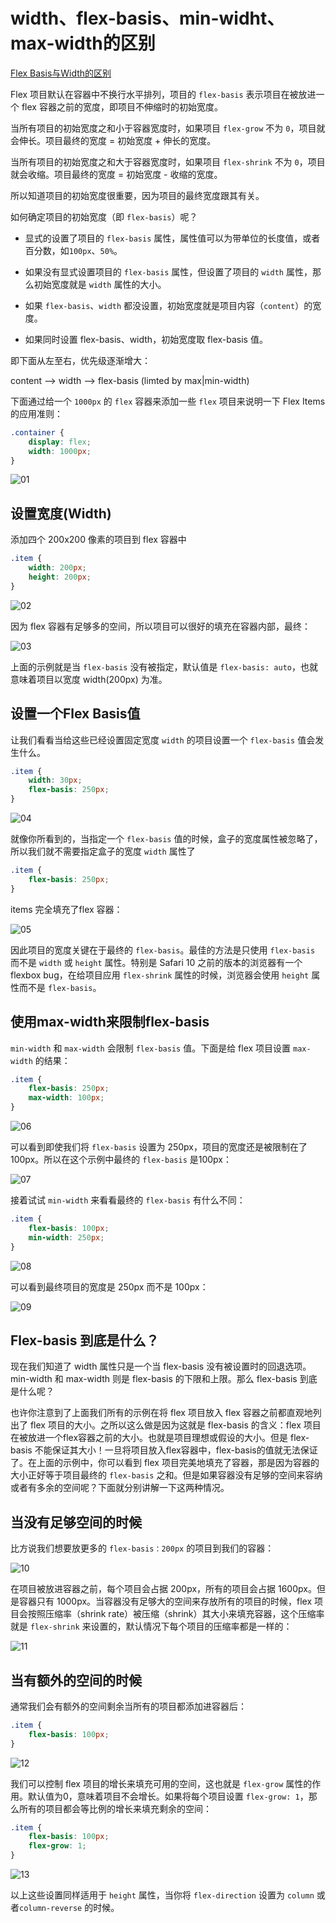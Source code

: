 # width、flex-basis、min-widht、max-width的区别

[Flex Basis与Width的区别](https://www.jianshu.com/p/17b1b445ecd4)

Flex 项目默认在容器中不换行水平排列，项目的 `flex-basis` 表示项目在被放进一个 flex 容器之前的宽度，即项目不伸缩时的初始宽度。

当所有项目的初始宽度之和小于容器宽度时，如果项目 `flex-grow` 不为 `0`，项目就会伸长。项目最终的宽度 = 初始宽度 + 伸长的宽度。

当所有项目的初始宽度之和大于容器宽度时，如果项目 `flex-shrink` 不为 `0`，项目就会收缩。项目最终的宽度 = 初始宽度 - 收缩的宽度。

所以知道项目的初始宽度很重要，因为项目的最终宽度跟其有关。

如何确定项目的初始宽度（即 `flex-basis`）呢？

- 显式的设置了项目的 `flex-basis` 属性，属性值可以为带单位的长度值，或者百分数，如`100px`、`50%`。

- 如果没有显式设置项目的 `flex-basis` 属性，但设置了项目的 `width` 属性，那么初始宽度就是 `width` 属性的大小。

- 如果 `flex-basis`、`width` 都没设置，初始宽度就是项目内容（`content`）的宽度。

- 如果同时设置 flex-basis、width，初始宽度取 flex-basis 值。

即下面从左至右，优先级逐渐增大：

content –> width –> flex-basis (limted by max|min-width)

下面通过给一个 `1000px` 的 `flex` 容器来添加一些 `flex` 项目来说明一下 Flex Items 的应用准则：

```css
.container {
    display: flex;
    width: 1000px;
}
```

![01](https://blog-1320825986.cos.ap-nanjing.myqcloud.com/20230725/01.webp)

## 设置宽度(Width)

添加四个 200x200 像素的项目到 flex 容器中

```css
.item {
    width: 200px;
    height: 200px;
}
```

![02](https://blog-1320825986.cos.ap-nanjing.myqcloud.com/20230725/02.webp)

因为 flex 容器有足够多的空间，所以项目可以很好的填充在容器内部，最终：

![03](https://blog-1320825986.cos.ap-nanjing.myqcloud.com/20230725/03.webp)

上面的示例就是当 `flex-basis` 没有被指定，默认值是 `flex-basis: auto`，也就意味着项目以宽度 width(200px) 为准。

## 设置一个Flex Basis值

让我们看看当给这些已经设置固定宽度 `width` 的项目设置一个 `flex-basis` 值会发生什么。

```css
.item {
    width: 30px;
    flex-basis: 250px;
}
```

![04](https://blog-1320825986.cos.ap-nanjing.myqcloud.com/20230725/04.webp)

就像你所看到的，当指定一个 `flex-basis` 值的时候，盒子的宽度属性被忽略了，所以我们就不需要指定盒子的宽度 `width` 属性了

```css
.item {
    flex-basis: 250px;
}
```

items 完全填充了flex 容器：

![05](https://blog-1320825986.cos.ap-nanjing.myqcloud.com/20230725/05.webp)

因此项目的宽度关键在于最终的 `flex-basis`。最佳的方法是只使用 `flex-basis` 而不是 `width` 或 `height` 属性。特别是 Safari 10 之前的版本的浏览器有一个 flexbox bug，在给项目应用 `flex-shrink` 属性的时候，浏览器会使用 `height` 属性而不是 `flex-basis`。

## 使用max-width来限制flex-basis

`min-width` 和 `max-width` 会限制 `flex-basis` 值。下面是给 flex 项目设置 `max-width` 的结果：

```css
.item {
    flex-basis: 250px;
    max-width: 100px;
}
```

![06](https://blog-1320825986.cos.ap-nanjing.myqcloud.com/20230725/06.webp)

可以看到即使我们将 `flex-basis` 设置为 250px，项目的宽度还是被限制在了 100px。所以在这个示例中最终的 `flex-basis` 是100px：

![07](https://blog-1320825986.cos.ap-nanjing.myqcloud.com/20230725/07.webp)

接着试试 `min-width` 来看看最终的 `flex-basis` 有什么不同：

```css
.item {
    flex-basis: 100px;
    min-width: 250px;
}
```

![08](https://blog-1320825986.cos.ap-nanjing.myqcloud.com/20230725/08.webp)

可以看到最终项目的宽度是 250px 而不是 100px：

![09](https://blog-1320825986.cos.ap-nanjing.myqcloud.com/20230725/09.webp)

## Flex-basis 到底是什么？

现在我们知道了 width 属性只是一个当 flex-basis 没有被设置时的回退选项。min-width 和 max-width 则是 flex-basis 的下限和上限。那么 flex-basis 到底是什么呢？

也许你注意到了上面我们所有的示例在将 flex 项目放入 flex 容器之前都直观地列出了 flex 项目的大小。之所以这么做是因为这就是 flex-basis 的含义：flex 项目在被放进一个flex容器之前的大小。也就是项目理想或假设的大小。但是 flex-basis 不能保证其大小！一旦将项目放入flex容器中，flex-basis的值就无法保证了。在上面的示例中，你可以看到 flex 项目完美地填充了容器，那是因为容器的大小正好等于项目最终的 `flex-basis` 之和。但是如果容器没有足够的空间来容纳或者有多余的空间呢？下面就分别讲解一下这两种情况。

## 当没有足够空间的时候

比方说我们想要放更多的 `flex-basis：200px` 的项目到我们的容器：

![10](https://blog-1320825986.cos.ap-nanjing.myqcloud.com/20230725/10.webp)

在项目被放进容器之前，每个项目会占据 200px，所有的项目会占据 1600px。但是容器只有 1000px。当容器没有足够大的空间来存放所有的项目的时候，flex 项目会按照压缩率（shrink rate）被压缩（shrink）其大小来填充容器，这个压缩率就是 `flex-shrink` 来设置的，默认情况下每个项目的压缩率都是一样的：

![11](https://blog-1320825986.cos.ap-nanjing.myqcloud.com/20230725/11.webp)

## 当有额外的空间的时候

通常我们会有额外的空间剩余当所有的项目都添加进容器后：

```css
.item {
    flex-basis: 100px;
}
```

![12](https://blog-1320825986.cos.ap-nanjing.myqcloud.com/20230725/12.webp)

我们可以控制 flex 项目的增长来填充可用的空间，这也就是 `flex-grow` 属性的作用。默认值为0，意味着项目不会增长。如果将每个项目设置 `flex-grow: 1`，那么所有的项目都会等比例的增长来填充剩余的空间：

```css
.item {
    flex-basis: 100px;
    flex-grow: 1;
}
```

![13](https://blog-1320825986.cos.ap-nanjing.myqcloud.com/20230725/13.webp)

以上这些设置同样适用于 `height` 属性，当你将 `flex-direction` 设置为 `column` 或者`column-reverse` 的时候。
